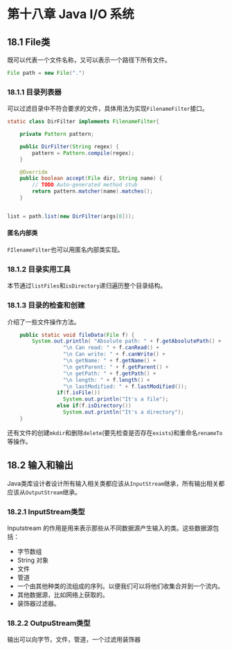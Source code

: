 # 第十八章 Java I/O 系统

## 18.1 File类
既可以代表一个文件名称，又可以表示一个路径下所有文件。
```java
File path = new File(".")
```

### 18.1.1 目录列表器
可以过滤目录中不符合要求的文件，具体用法为实现`FilenameFilter`接口。
```java
static class DirFilter implements FilenameFilter{

	private Pattern pattern;

	public DirFilter(String regex) {
		pattern = Pattern.compile(regex);
	}

	@Override
	public boolean accept(File dir, String name) {
		// TODO Auto-generated method stub
		return pattern.matcher(name).matches();
	}


list = path.list(new DirFilter(args[0]));
```

#### 匿名内部类
`FIlenameFilter`也可以用匿名内部类实现。

### 18.1.2 目录实用工具
本节通过`listFiles`和`isDirectory`递归遍历整个目录结构。

### 18.1.3 目录的检查和创建
介绍了一些文件操作方法。
```java
	public static void fileData(File f) {
		System.out.println( "Absolute path: " + f.getAbsolutePath() +
			      "\n Can read: " + f.canRead() +
			      "\n Can write: " + f.canWrite() +
			      "\n getName: " + f.getName() +
			      "\n getParent: " + f.getParent() +
			      "\n getPath: " + f.getPath() +
			      "\n length: " + f.length() +
			      "\n lastModified: " + f.lastModified());
			    if(f.isFile())
			      System.out.println("It's a file");
			    else if(f.isDirectory())
			      System.out.println("It's a directory");
	}

```
还有文件的创建`mkdir`和删除`delete`(要先检查是否存在`exists`)和重命名`renameTo`等操作。

## 18.2 输入和输出
Java类库设计者设计所有输入相关类都应该从`InputStream`继承，所有输出相关都应该从`OutputStream`继承。

### 18.2.1 InputStream类型
Inputstream 的作用是用来表示那些从不同数据源产生输入的类。这些数据源包括：

- 字节数组
- String 对象
- 文件
- 管道
- 一个由其他种类的流组成的序列。以便我们可以将他们收集合并到一个流内。
- 其他数据源，比如网络上获取的。
- 装饰器过滤器。

### 18.2.2 OutpuStream类型

输出可以向字节，文件，管道，一个过滤用装饰器
